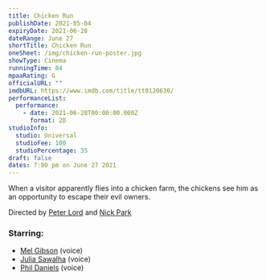 ```yaml
---
title: Chicken Run
publishDate: 2021-05-04
expiryDate: 2021-06-28
dateRange: June 27
shortTitle: Chicken Run
oneSheet: /img/chicken-run-poster.jpg
showType: Cinema
runningTime: 84
mpaaRating: G
officialURL: ""
imdbURL: https://www.imdb.com/title/tt0120630/
performanceList:
  performance:
    - date: 2021-06-28T00:00:00.000Z
      format: 2D
studioInfo:
  studio: Universal
  studioFee: 100
  studioPercentage: 35
draft: false
dates: 7:00 pm on June 27 2021
---
```

When a visitor apparently flies into a chicken farm, the chickens see him as an opportunity to escape their evil owners.

Directed by [Peter Lord](https://www.imdb.com/name/nm0520485/?ref_=tt_ov_dr) and [Nick Park](https://www.imdb.com/name/nm0661910/?ref_=tt_ov_dr)

### Starring:

  - [Mel Gibson](https://www.imdb.com/name/nm0000154/?ref_=tt_ov_st) (voice)
  - [Julia Sawalha](https://www.imdb.com/name/nm0768018/?ref_=tt_ov_st) (voice)
  - [Phil Daniels](https://www.imdb.com/name/nm0200057/?ref_=tt_ov_st) (voice)
